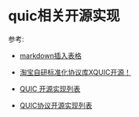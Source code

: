 # quic相关开源实现

参考:

- [markdown插入表格](https://www.cnblogs.com/hacker001/p/10194479.html)

- [淘宝自研标准化协议库XQUIC开源！](https://zhuanlan.zhihu.com/p/454347016)

- [QUIC 开源实现列表](https://zhuanlan.zhihu.com/p/270628018?utm_id=0)

- [QUIC协议开源实现列表](https://zhuanlan.zhihu.com/p/583069719?utm_id=0)